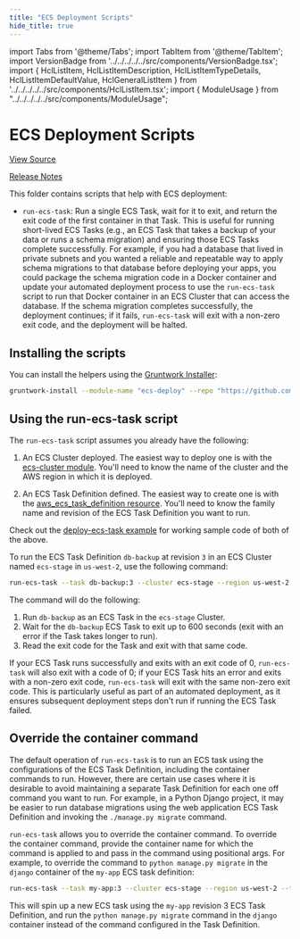 ```yaml
---
title: "ECS Deployment Scripts"
hide_title: true
---
```


import Tabs from '@theme/Tabs';
import TabItem from '@theme/TabItem';
import VersionBadge from '../../../../../src/components/VersionBadge.tsx';
import { HclListItem, HclListItemDescription, HclListItemTypeDetails, HclListItemDefaultValue, HclGeneralListItem } from '../../../../../src/components/HclListItem.tsx';
import { ModuleUsage } from "../../../../../src/components/ModuleUsage";

<VersionBadge repoTitle="Amazon ECS" version="0.38.6" lastModifiedVersion="0.37.0"/>

# ECS Deployment Scripts

<a href="https://github.com/gruntwork-io/terraform-aws-ecs/tree/v0.38.6/modules/ecs-deploy" className="link-button" title="View the source code for this module in GitHub.">View Source</a>

<a href="https://github.com/gruntwork-io/terraform-aws-ecs/releases/tag/v0.37.0" className="link-button" title="Release notes for only versions which impacted this module.">Release Notes</a>

This folder contains scripts that help with ECS deployment:

*   `run-ecs-task`: Run a single ECS Task, wait for it to exit, and return the exit code of the first container in that
    Task. This is useful for running short-lived ECS Tasks (e.g., an ECS Task that takes a backup of your data or runs
    a schema migration) and ensuring those ECS Tasks complete successfully. For example, if you had a database that lived
    in private subnets and you wanted a reliable and repeatable way to apply schema migrations to that database before
    deploying your apps, you could package the schema migration code in a Docker container and update your automated
    deployment process to use the `run-ecs-task` script to run that Docker container in an ECS Cluster that can access
    the database. If the schema migration completes successfully, the deployment continues; if it fails, `run-ecs-task`
    will exit with a non-zero exit code, and the deployment will be halted.

## Installing the scripts

You can install the helpers using the [Gruntwork Installer](https://github.com/gruntwork-io/gruntwork-installer):

```bash
gruntwork-install --module-name "ecs-deploy" --repo "https://github.com/gruntwork-io/terraform-aws-ecs" --tag "v0.7.0"
```

## Using the run-ecs-task script

The `run-ecs-task` script assumes you already have the following:

1.  An ECS Cluster deployed. The easiest way to deploy one is with the [ecs-cluster
    module](https://github.com/gruntwork-io/terraform-aws-ecs/tree/main/modules/ecs-cluster). You'll need to know the name
    of the cluster and the AWS region in which it is deployed.

2.  An ECS Task Definition defined. The easiest way to create one is with the [aws_ecs_task_definition
    resource](https://www.terraform.io/docs/providers/aws/r/ecs_task_definition.html). You'll need to know the family
    name and revision of the ECS Task Definition you want to run.

Check out the [deploy-ecs-task example](https://github.com/gruntwork-io/terraform-aws-ecs/tree/v0.38.6/examples/deploy-ecs-task) for working sample code of both of the above.

To run the ECS Task Definition `db-backup` at revision `3` in an ECS Cluster named `ecs-stage` in `us-west-2`, use the
following command:

```bash
run-ecs-task --task db-backup:3 --cluster ecs-stage --region us-west-2 --timeout 600
```

The command will do the following:

1.  Run `db-backup` as an ECS Task in the `ecs-stage` Cluster.
2.  Wait for the `db-backup` ECS Task to exit up to 600 seconds (exit with an error if the Task takes longer to run).
3.  Read the exit code for the Task and exit with that same code.

If your ECS Task runs successfully and exits with an exit code of 0, `run-ecs-task` will also exit with a code of 0; if
your ECS Task hits an error and exits with a non-zero exit code, `run-ecs-task` will exit with the same non-zero exit
code. This is particularly useful as part of an automated deployment, as it ensures subsequent deployment steps don't
run if running the ECS Task failed.

## Override the container command

The default operation of `run-ecs-task` is to run an ECS task using the
configurations of the ECS Task Definition, including the container commands to
run. However, there are certain use cases where it is desirable to avoid
maintaining a separate Task Definition for each one off command you want to
run. For example, in a Python Django project, it may be easier to run database
migrations using the web application ECS Task Definition and invoking the
`./manage.py migrate` command.

`run-ecs-task` allows you to override the container command. To override the
container command, provide the container name for which the command is applied
to and pass in the command using positional args. For example, to override
the command to `python manage.py migrate` in the `django` container of the
`my-app` ECS task definition:

```bash
run-ecs-task --task my-app:3 --cluster ecs-stage --region us-west-2 --timeout 600 --container django -- python manage.py migrate
```

This will spin up a new ECS task using the `my-app` revision 3 ECS Task
Definition, and run the `python manage.py migrate` command in the `django`
container instead of the command configured in the Task Definition.

<!-- ##DOCS-SOURCER-START
{
  "originalSources": [
    "https://github.com/gruntwork-io/terraform-aws-ecs/tree/v0.38.6/modules/ecs-deploy/readme.md",
    "https://github.com/gruntwork-io/terraform-aws-ecs/tree/v0.38.6/modules/ecs-deploy/variables.tf",
    "https://github.com/gruntwork-io/terraform-aws-ecs/tree/v0.38.6/modules/ecs-deploy/outputs.tf"
  ],
  "sourcePlugin": "module-catalog-api",
  "hash": "d2997477dc45120b3e5bb18beedc50b8"
}
##DOCS-SOURCER-END -->
